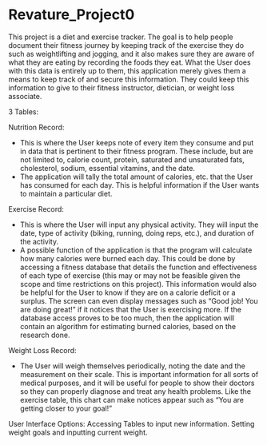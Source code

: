# Revature_Project0
This project is a diet and exercise tracker. The goal is to help people document their fitness journey by keeping track of the exercise they do such as weightlifting and jogging, and it also makes sure they are aware of what they are eating by recording the foods they eat. What the User does with this data is entirely up to them, this application merely gives them a means to keep track of and secure this information. They could keep this information to give to their fitness instructor, dietician, or weight loss associate.

3 Tables:

Nutrition Record:
-	This is where the User keeps note of every item they consume and put in data that is pertinent to their fitness program. These include, but are not limited to, calorie count, protein, saturated and unsaturated fats, cholesterol, sodium, essential vitamins, and the date.
-	The application will tally the total amount of calories, etc. that the User has consumed for each day. This is helpful information if the User wants to maintain a particular diet.

Exercise Record:
-	This is where the User will input any physical activity. They will input the date, type of activity (biking, running, doing reps, etc.), and duration of the activity.
-	A possible function of the application is that the program will calculate how many calories were burned each day. This could be done by accessing a fitness database that details the function and effectiveness of each type of exercise (this may or may not be feasible given the scope and time restrictions on this project). This information would also be helpful for the User to know if they are on a calorie deficit or a surplus. The screen can even display messages such as “Good job! You are doing great!” if it notices that the User is exercising more. If the database access proves to be too much, then the application will contain an algorithm for estimating burned calories, based on the research done.

Weight Loss Record:
-	The User will weigh themselves periodically, noting the date and the measurement on their scale. This is important information for all sorts of medical purposes, and it will be useful for people to show their doctors so they can properly diagnose and treat any health problems. Like the exercise table, this chart can make notices appear such as “You are getting closer to your goal!”

User Interface Options:
Accessing Tables to input new information.
Setting weight goals and inputting current weight.
